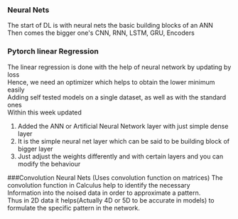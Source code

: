 ### Neural Nets
The start of DL is with neural nets the basic building blocks of an ANN<br>
Then comes the bigger one's CNN, RNN, LSTM, GRU, Encoders
### Pytorch linear Regression
The linear regression is done with the help of neural network by updating by loss<br>
Hence, we need an optimizer which helps to obtain the lower minimum easily<br>
Adding self tested models on a single dataset, as well as with the standard ones<br>
Within this week updated<br>
<ol>
<li>Added the ANN or Artificial Neural Network layer with just simple dense layer</li>
<li> It is the simple neural net layer which can be said to be building block of bigger layer</li>
<li> Just adjust the weights differently and with certain layers and you can modify the behaviour</li>
</ol>
###Convolution Neural Nets (Uses convolution function on matrices)
The convolution function in Calculus help to identify the necessary <br>
Information into the noised data  in order to approximate a pattern.<br>
Thus in 2D data it helps(Actually 4D or 5D to be accurate in  models) to<br>
formulate the specific pattern in the network.<br>
